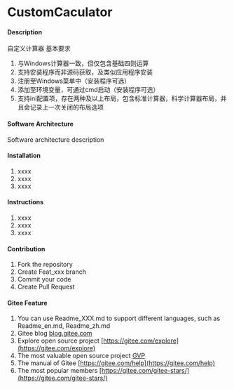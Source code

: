 # CustomCaculator

#### Description
自定义计算器
基本要求
1. 与Windows计算器一致，但仅包含基础四则运算
2. 支持安装程序而非源码获取，及类似应用程序安装
3. 注册至Windows菜单中（安装程序可选）
4. 添加至环境变量，可通过cmd启动（安装程序可选）
5. 支持ini配置项，存在两种及以上布局，包含标准计算器，科学计算器布局，并且会记录上一次关闭的布局选项

#### Software Architecture
Software architecture description

#### Installation

1.  xxxx
2.  xxxx
3.  xxxx

#### Instructions

1.  xxxx
2.  xxxx
3.  xxxx

#### Contribution

1.  Fork the repository
2.  Create Feat_xxx branch
3.  Commit your code
4.  Create Pull Request


#### Gitee Feature

1.  You can use Readme\_XXX.md to support different languages, such as Readme\_en.md, Readme\_zh.md
2.  Gitee blog [blog.gitee.com](https://blog.gitee.com)
3.  Explore open source project [https://gitee.com/explore](https://gitee.com/explore)
4.  The most valuable open source project [GVP](https://gitee.com/gvp)
5.  The manual of Gitee [https://gitee.com/help](https://gitee.com/help)
6.  The most popular members  [https://gitee.com/gitee-stars/](https://gitee.com/gitee-stars/)
